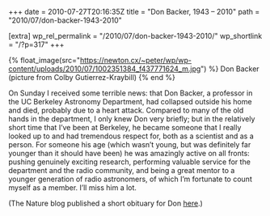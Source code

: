 +++
date = 2010-07-27T20:16:35Z
title = "Don Backer, 1943 – 2010"
path = "2010/07/don-backer-1943-2010"

[extra]
wp_rel_permalink = "/2010/07/don-backer-1943-2010/"
wp_shortlink = "/?p=317"
+++

{% float_image(src="https://newton.cx/~peter/wp/wp-content/uploads/2010/07/1002351384_f437771624_m.jpg") %}
Don Backer (picture from Colby Gutierrez-Kraybill)
{% end %}

On Sunday I received some terrible news: that Don Backer, a professor in the
UC Berkeley Astronomy Department, had collapsed outside his home and died,
probably due to a heart attack. Compared to many of the old hands in the
department, I only knew Don very briefly; but in the relatively short time
that I’ve been at Berkeley, he became someone that I really looked up to and
had tremendous respect for, both as a scientist and as a person. For someone
his age (which wasn’t young, but was definitely far younger than it should
have been) he was amazingly active on all fronts: pushing genuinely exciting
research, performing valuable service for the department and the radio
community, and being a great mentor to a younger generation of radio
astronomers, of which I’m fortunate to count myself as a member. I’ll miss him
a lot.

(The Nature blog published a short obituary for Don
[here](http://blogs.nature.com/news/thegreatbeyond/2010/07/don_backer_astronomer_and_disc_1.html).)
